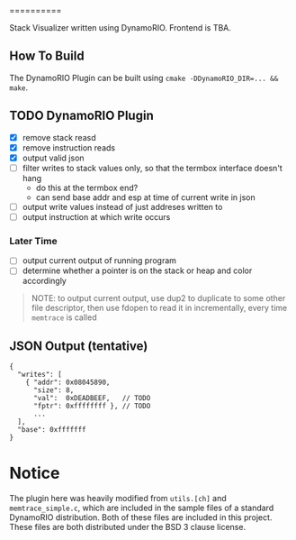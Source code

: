 ==========

Stack Visualizer written using DynamoRIO. Frontend is TBA.

## How To Build
The DynamoRIO Plugin can be built using `cmake -DDynamoRIO_DIR=... && make`.

## TODO DynamoRIO Plugin
* [x] remove stack reasd
* [x] remove instruction reads
* [x] output valid json
* [ ] filter writes to stack values only, so that the termbox interface doesn't hang
  * do this at the termbox end?
  * can send base addr and esp at time of current write in json
* [ ] output write values instead of just addreses written to
* [ ] output instruction at which write occurs

### Later Time
* [ ] output current output of running program
* [ ] determine whether a pointer is on the stack or heap and color accordingly

> NOTE: to output current output, use dup2 to duplicate to
> some other file descriptor, then use fdopen to read it in
> incrementally, every time `memtrace` is called

## JSON Output (tentative)

```
{
  "writes": [
    { "addr": 0x08045890,
      "size": 8,
      "val":  0xDEADBEEF,   // TODO
      "fptr": 0xffffffff }, // TODO
      ...
  ],
  "base": 0xfffffff
}
```

# Notice
The plugin here was heavily modified from `utils.[ch]` and `memtrace_simple.c`,
which are included in the sample files of a standard DynamoRIO distribution.
Both of these files are included in this project. These files are both
distributed under the BSD 3 clause license.
